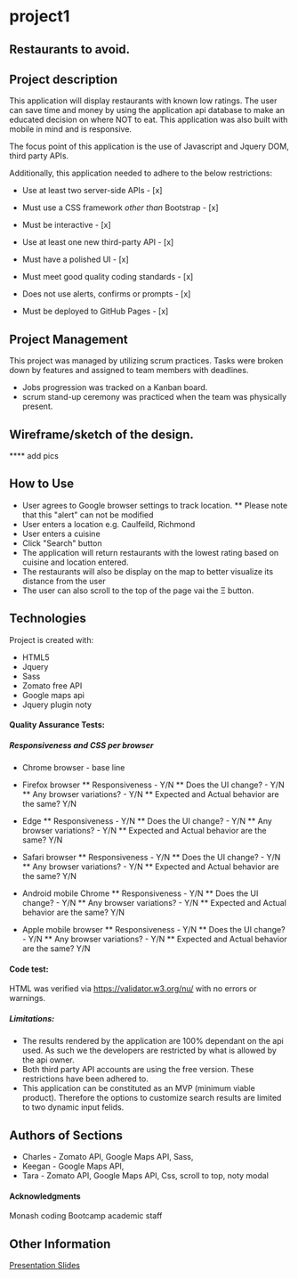 # project1

## Restaurants to avoid.

## Project description 
This application will display restaurants with known low ratings. The user can save time and money by using the application api database to make an educated decision on where NOT to eat. This application was also built with mobile in mind and is responsive.

The focus point of this application is the use of Javascript and Jquery DOM, third party APIs.


Additionally, this application needed to adhere to the below restrictions: 

* Use at least two server-side APIs - [x]

* Must use a CSS framework _other than_ Bootstrap - [x]

* Must be interactive - [x]

* Use at least one new third-party API - [x]

* Must have a polished UI - [x]

* Must meet good quality coding standards - [x]

* Does not use alerts, confirms or prompts - [x]

* Must be deployed to GitHub Pages - [x]


## Project Management
This project was managed by utilizing scrum practices. Tasks were broken down by features and assigned to team members with deadlines. 
* Jobs progression was tracked on a Kanban board.
* scrum stand-up ceremony was practiced when the team was physically present.

## Wireframe/sketch of the design.
**** add pics


## How to Use
* User agrees to Google browser settings to track location. 
** Please note that this "alert" can not be modified
* User enters a location e.g. Caulfeild, Richmond
* User enters a cuisine
* Click "Search" button
* The application will return restaurants with the lowest rating based on cuisine and location entered.
* The restaurants will also be display on the map to better visualize its distance from the user
* The user can also scroll to the top of the page vai the &Xi; button.



## Technologies 
Project is created with:

* HTML5
* Jquery
* Sass
* Zomato free API
* Google maps api
* Jquery plugin noty

#### Quality Assurance Tests:

##### Responsiveness and CSS per browser
* Chrome browser - base line 

* Firefox browser
** Responsiveness - Y/N
** Does the UI change? - Y/N
** Any browser variations? - Y/N
** Expected and Actual behavior are the same? Y/N

* Edge
** Responsiveness - Y/N
** Does the UI change? - Y/N
** Any browser variations? - Y/N
** Expected and Actual behavior are the same? Y/N

* Safari browser
** Responsiveness - Y/N
** Does the UI change? - Y/N
** Any browser variations? - Y/N
** Expected and Actual behavior are the same? Y/N

* Android mobile Chrome
** Responsiveness - Y/N
** Does the UI change? - Y/N
** Any browser variations? - Y/N
** Expected and Actual behavior are the same? Y/N

* Apple mobile browser
** Responsiveness - Y/N
** Does the UI change? - Y/N
** Any browser variations? - Y/N
** Expected and Actual behavior are the same? Y/N

#### Code test:
HTML was verified via https://validator.w3.org/nu/ with no errors or warnings.

##### Limitations:
* The results rendered by the application are 100% dependant on the api used. As such we the developers are restricted by what is allowed by the api owner. 
* Both third party API accounts are using the free version. These restrictions have been adhered to.
* This application can be constituted as an MVP (minimum viable product). Therefore the options to customize search results are limited to two dynamic input felids. 




## Authors of Sections 
* Charles - Zomato API, Google Maps API, Sass,
* Keegan - Google Maps API, 
* Tara - Zomato API, Google Maps API, Css, scroll to top, noty modal


#### Acknowledgments
Monash coding Bootcamp academic staff

## Other Information
[Presentation Slides](https://docs.google.com/presentation/d/1QRzD4g4H4aSFb3GdBYLFFfzwQww1RpaXg9p33dIp1f4/edit?usp=sharing)


